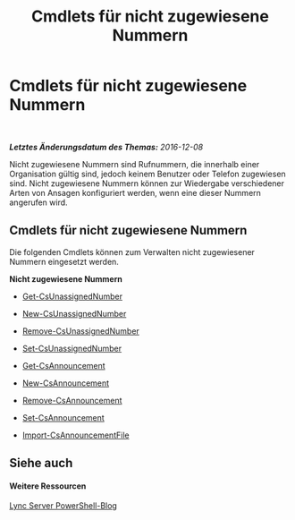 ﻿---
title: Cmdlets für nicht zugewiesene Nummern
TOCTitle: Cmdlets für nicht zugewiesene Nummern
ms:assetid: 4956dddb-199b-47f4-813f-ef3c461aaf2e
ms:mtpsurl: https://technet.microsoft.com/de-de/library/Gg415649(v=OCS.15)
ms:contentKeyID: 49293902
ms.date: 12/10/2016
mtps_version: v=OCS.15
ms.translationtype: HT
---

# Cmdlets für nicht zugewiesene Nummern

 

_**Letztes Änderungsdatum des Themas:** 2016-12-08_

Nicht zugewiesene Nummern sind Rufnummern, die innerhalb einer Organisation gültig sind, jedoch keinem Benutzer oder Telefon zugewiesen sind. Nicht zugewiesene Nummern können zur Wiedergabe verschiedener Arten von Ansagen konfiguriert werden, wenn eine dieser Nummern angerufen wird.

## Cmdlets für nicht zugewiesene Nummern

Die folgenden Cmdlets können zum Verwalten nicht zugewiesener Nummern eingesetzt werden.

**Nicht zugewiesene Nummern**

  -   
    [Get-CsUnassignedNumber](get-csunassignednumber.md)

  -   
    [New-CsUnassignedNumber](new-csunassignednumber.md)

  -   
    [Remove-CsUnassignedNumber](remove-csunassignednumber.md)

  -   
    [Set-CsUnassignedNumber](set-csunassignednumber.md)

  -   
    [Get-CsAnnouncement](get-csannouncement.md)

  -   
    [New-CsAnnouncement](new-csannouncement.md)

  -   
    [Remove-CsAnnouncement](remove-csannouncement.md)

  -   
    [Set-CsAnnouncement](set-csannouncement.md)

  -   
    [Import-CsAnnouncementFile](import-csannouncementfile.md)

## Siehe auch

#### Weitere Ressourcen

[Lync Server PowerShell-Blog](http://go.microsoft.com/fwlink/?linkid=203150%26clcid=0x407)

